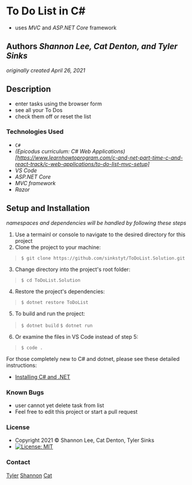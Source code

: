 # To Do List in C#
* uses *MVC* and _ASP.NET Core_ framework

## Authors _Shannon Lee, Cat Denton, and Tyler Sinks_
_originally created April 26, 2021_

## Description
* enter tasks using the browser form
* see all your To Dos
* check them off or reset the list

### Technologies Used
* `C#`
* _(Epicodus curriculum: C# Web Applications)[https://www.learnhowtoprogram.com/c-and-net-part-time-c-and-react-track/c-web-applications/to-do-list-mvc-setup]_
* _VS Code_
* _ASP.NET Core_
* _MVC framework_
* _Razor_

## Setup and Installation
_namespaces and dependencies will be handled by following these steps_

1. Use a termainl or console to navigate to the desired directory for this project
2. Clone the project to your machine:
> ` $ git clone https://github.com/sinkstyt/ToDoList.Solution.git `
3. Change directory into the project's root folder:
> ` $ cd ToDoList.Solution `
4. Restore the project's dependencies:
> ` $ dotnet restore ToDoList `
5. To build and run the project:
> ` $ dotnet build `
> ` $ dotnet run `
6. Or examine the files in VS Code instead of step 5:
> ` $ code . `

For those completely new to C# and dotnet, please see these detailed instructions:
* [Installing C# and .NET](https://www.learnhowtoprogram.com/c-and-net-part-time-c-and-react-track/getting-started-with-c/installing-c-and-net)

### Known Bugs
* user cannot yet delete task from list
* Feel free to edit this project or start a pull request

### License
* Copyright 2021 :copyright:  Shannon Lee, Cat Denton, Tyler Sinks
* [![License: MIT](https://img.shields.io/badge/License-MIT-yellow.svg)](https://github.com/saoud/csharp-TDD-template/blob/main/LICENSE)

### Contact
[Tyler](mailto:tyler.sinks@gmail.com)
[Shannon](mailto:shannonleehj@gmail.com)
[Cat](mailto:illwdenton@gmail.com)